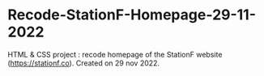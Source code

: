 # Recode-StationF-Homepage-29-11-2022
HTML &amp; CSS project : recode homepage of the StationF website (https://stationf.co). Created on 29 nov 2022.

